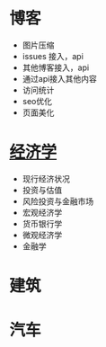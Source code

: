 # 博客
- 图片压缩
- issues 接入，api
- 其他博客接入，api
- 通过api接入其他内容
- 访问统计
- seo优化
- 页面美化

# [经济学](https://open.163.com/khan/)

- 现行经济状况
- 投资与估值
- 风险投资与金融市场
- 宏观经济学
- 货币银行学
- 微观经济学
- 金融学

# 建筑

# 汽车
